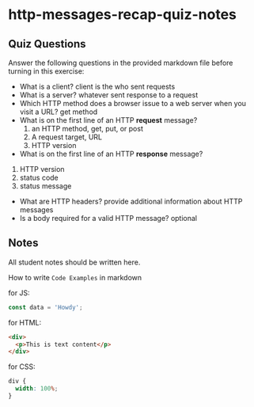 # http-messages-recap-quiz-notes

## Quiz Questions

Answer the following questions in the provided markdown file before turning in this exercise:

- What is a client?
  client is the who sent requests
- What is a server?
  whatever sent response to a request
- Which HTTP method does a browser issue to a web server when you visit a URL?
  get method
- What is on the first line of an HTTP **request** message?
  1. an HTTP method, get, put, or post
  2. A request target, URL
  3. HTTP version
- What is on the first line of an HTTP **response** message?

1.  HTTP version
2.  status code
3.  status message

- What are HTTP headers?
  provide additional information about HTTP messages
- Is a body required for a valid HTTP message?
  optional

## Notes

All student notes should be written here.

How to write `Code Examples` in markdown

for JS:

```javascript
const data = 'Howdy';
```

for HTML:

```html
<div>
  <p>This is text content</p>
</div>
```

for CSS:

```css
div {
  width: 100%;
}
```
